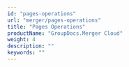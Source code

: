 ```yaml
---
id: "pages-operations"
url: "merger/pages-operations"
title: "Pages Operations"
productName: "GroupDocs.Merger Cloud"
weight: 4
description: ""
keywords: ""
---
```

